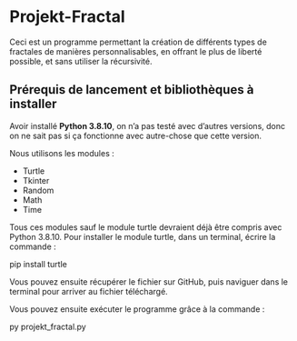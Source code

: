 # Projekt-Fractal
Ceci est un programme permettant la création de différents types de fractales de manières personnalisables, en offrant le plus de liberté possible, et sans utiliser la récursivité.

## Prérequis de lancement et bibliothèques à installer

Avoir installé **Python 3.8.10**, on n’a pas testé avec d’autres versions, donc on ne sait pas si ça fonctionne avec autre-chose que cette version.

Nous utilisons les modules :
-	Turtle
-	Tkinter
-	Random
-	Math
-	Time

Tous ces modules sauf le module turtle devraient déjà être compris avec Python 3.8.10. Pour installer le module turtle, dans un terminal, écrire la commande :

pip install turtle
 
Vous pouvez ensuite récupérer le fichier sur GitHub, puis naviguer dans le terminal pour arriver au fichier téléchargé.

Vous pouvez ensuite exécuter le programme grâce à la commande :

py projekt_fractal.py
